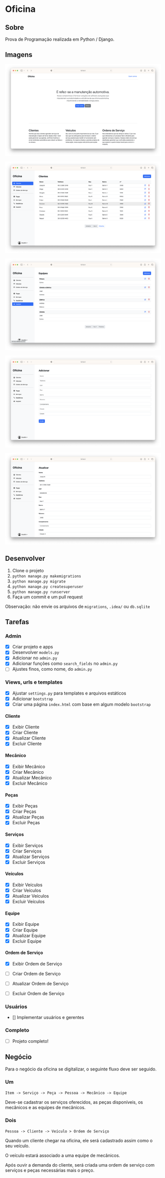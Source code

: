 # Oficina

## Sobre

Prova de Programação realizada em Python / Django.

## Imagens

![](/readme/1.png)

![](/readme/2.png)

![](/readme/3.png)

![](/readme/4.png)

![](/readme/5.png)

## Desenvolver

1. Clone o projeto
2. `python manage.py makemigrations`
3. `python manage.py migrate`
4. `python manage.py createsuperuser`
5. `python manage.py runserver`
6. Faça um commit e um pull request

Observação: não envie os arquivos de `migrations`, `.idea/` ou `db.sqlite`


## Tarefas

### Admin

- [x] Criar projeto e apps
- [x] Desenvolver `models.py` 
- [x] Adicionar no `admin.py`
- [x] Adicionar funções como `search_fields` no `admin.py`
- [ ] Ajustes finos, como nome, do `admin.py`

### Views, urls e templates

- [x] Ajustar `settings.py` para templates e arquivos estáticos
- [x] Adicionar `bootstrap`
- [x] Criar uma página `index.html` com base em algum modelo `bootstrap`

#### Cliente

- [x] Exibir Cliente
- [x] Criar Cliente
- [x] Atualizar Cliente
- [x] Excluir Cliente

#### Mecânico

- [x] Exibir Mecânico
- [x] Criar Mecânico
- [x] Atualizar Mecânico
- [x] Excluir Mecânico

#### Peças

- [x] Exibir Peças
- [x] Criar Peças
- [x] Atualizar Peças
- [x] Excluir Peças

#### Serviços

- [x] Exibir Serviços
- [x] Criar Serviços
- [x] Atualizar Serviços
- [x] Excluir Serviços

#### Veículos

- [x] Exibir Veículos
- [x] Criar Veículos
- [x] Atualizar Veículos
- [x] Excluir Veículos

#### Equipe

- [x] Exibir Equipe
- [x] Criar Equipe
- [x] Atualizar Equipe
- [x] Excluir Equipe

#### Ordem de Serviço

- [x] Exibir Ordem de Serviço
- [ ] Criar Ordem de Serviço
- [ ] Atualizar Ordem de Serviço
- [ ] Excluir Ordem de Serviço


### Usuários

- [] Implementar usuários e gerentes

### Completo

- [ ] Projeto completo!

## Negócio

Para o negócio da oficina se digitalizar, o seguinte fluxo deve ser seguido.

### Um

`Item -> Serviço -> Peça -> Pessoa -> Mecânico -> Equipe`

Deve-se cadastrar os serviços oferecidos, as peças disponíveis, os mecânicos e as equipes de mecânicos.

### Dois

`Pessoa -> Cliente -> Veículo > Ordem de Serviço`

Quando um cliente chegar na oficina, ele será cadastrado assim como o seu veículo.

O veículo estará associado a uma equipe de mecânicos.

Após ouvir a demanda do cliente, será criada uma ordem de serviço com serviços e peças necessárias mais o preço.

